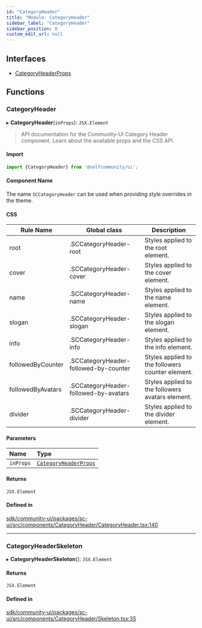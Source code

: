```yaml
---
id: "CategoryHeader"
title: "Module: CategoryHeader"
sidebar_label: "CategoryHeader"
sidebar_position: 0
custom_edit_url: null
---
```


## Interfaces

- [CategoryHeaderProps](../interfaces/CategoryHeader.CategoryHeaderProps.md)

## Functions

### CategoryHeader

▸ **CategoryHeader**(`inProps`): `JSX.Element`

> API documentation for the Community-UI Category Header component. Learn about the available props and the CSS API.

#### Import
```jsx
import {CategoryHeader} from '@selfcommunity/ui';
```
#### Component Name

The name `SCCategoryHeader` can be used when providing style overrides in the theme.

#### CSS

|Rule Name|Global class|Description|
|---|---|---|
|root|.SCCategoryHeader-root|Styles applied to the root element.|
|cover|.SCCategoryHeader-cover|Styles applied to the cover element.|
|name|.SCCategoryHeader-name|Styles applied to the name element.|
|slogan|.SCCategoryHeader-slogan|Styles applied to the slogan element.|
|info|.SCCategoryHeader-info|Styles applied to the info element.|
|followedByCounter|.SCCategoryHeader-followed-by-counter|Styles applied to the followers counter element.|
|followedByAvatars|.SCCategoryHeader-followed-by-avatars|Styles applied to the followers avatars element.|
|divider|.SCCategoryHeader-divider|Styles applied to the divider element.|

#### Parameters

| Name | Type |
| :------ | :------ |
| `inProps` | [`CategoryHeaderProps`](../interfaces/CategoryHeader.CategoryHeaderProps.md) |

#### Returns

`JSX.Element`

#### Defined in

[sdk/community-ui/packages/sc-ui/src/components/CategoryHeader/CategoryHeader.tsx:140](https://github.com/selfcommunity/community-ui/blob/a7bfc2b/packages/sc-ui/src/components/CategoryHeader/CategoryHeader.tsx#L140)

___

### CategoryHeaderSkeleton

▸ **CategoryHeaderSkeleton**(): `JSX.Element`

#### Returns

`JSX.Element`

#### Defined in

[sdk/community-ui/packages/sc-ui/src/components/CategoryHeader/Skeleton.tsx:35](https://github.com/selfcommunity/community-ui/blob/a7bfc2b/packages/sc-ui/src/components/CategoryHeader/Skeleton.tsx#L35)
